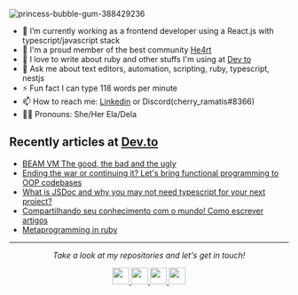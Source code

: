 ![princess-bubble-gum-388429236](https://user-images.githubusercontent.com/86631177/212934124-15c3ef0a-9a48-4a00-af39-8e0d8a89c4f4.gif)


- 🔭 I’m currently working as a frontend developer using a React.js with typescript/javascript stack
- 💜 I'm a proud member of the best community [He4rt](https://github.com/he4rt)
- 🤝 I love to write about ruby and other stuffs I'm using at [Dev to](https://dev.to/cherryramatis/)
- 💬 Ask me about text editors, automation, scripting, ruby, typescript, nestjs
- ⚡ Fun fact I can type 118 words per minute
- 📫 How to reach me: [Linkedin](https://www.linkedin.com/in/cherryramatis/) or Discord(cherry_ramatis#8366)
- 🏳️‍⚧️ Pronouns: She/Her Ela/Dela

## Recently articles at [Dev.to](https://dev.to/cherryramatis)

<!-- BLOG-POST-LIST:START -->
- [BEAM VM The good, the bad and the ugly](https://dev.to/cherryramatis/beam-vm-the-good-the-bad-and-the-ugly-9d6)
- [Ending the war or continuing it? Let&#39;s bring functional programming to OOP codebases](https://dev.to/cherryramatis/ending-the-war-or-continuing-it-lets-bring-functional-programming-to-oop-codebases-3mhd)
- [What is JSDoc and why you may not need typescript for your next project?](https://dev.to/cherryramatis/what-is-jsdoc-and-why-you-may-not-need-typescript-for-your-next-project-54n1)
- [Compartilhando seu conhecimento com o mundo! Como escrever artigos](https://dev.to/he4rt/compartilhando-seu-conhecimento-com-o-mundo-como-escrever-artigos-5ghc)
- [Metaprogramming in ruby](https://dev.to/cherryramatis/metaprogramming-in-ruby-4p1g)
<!-- BLOG-POST-LIST:END -->

<hr>
<p align="center">
  <i>Take a look at my repositories and let's get in touch!</i>
</p>

<p align="center">
   <a href= "https://dev.to/cherryramatis/">
    <img width="30" height="30" src="https://dev-to-uploads.s3.amazonaws.com/uploads/logos/resized_logo_UQww2soKuUsjaOGNB38o.png" />
  </a>
  <a href= "https://github.com/cherryramatisdev/">
    <img width="30" height="30" src="https://cdn.jsdelivr.net/gh/devicons/devicon/icons/github/github-original.svg" />
  </a>
  <a href="https://www.linkedin.com/in/cherryramatis/">
    <img width="30" height="30" src="https://cdn.jsdelivr.net/gh/devicons/devicon/icons/linkedin/linkedin-original.svg" />
  </a>
  <a href= "https://twitter.com/cherry_ramatis">
    <img width="30" height="30" src="https://cdn.jsdelivr.net/gh/devicons/devicon/icons/twitter/twitter-original.svg" />
  </a>
</p>
